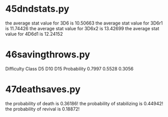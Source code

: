 # 45dndstats.py
the average stat value for 3D6 is 10.50663
the average stat value for 3D6r1 is 11.74426
the average stat value for 3D6x2 is 13.42699
the average stat value for 4D6d1 is 12.24152

# 46savingthrows.py
Difficulty Class	D5	D10	D15
Probability		0.7997	0.5528	0.3056

# 47deathsaves.py
the probability of death is 0.36186!
the probability of stabilizing is 0.44942!
the probability of revival is 0.18872!